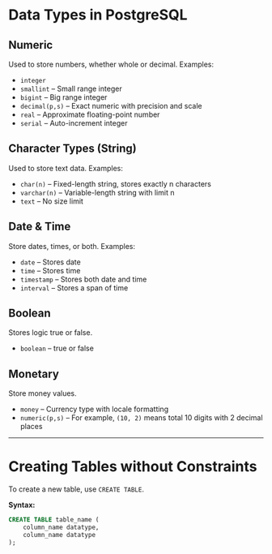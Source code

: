 # Data Types in PostgreSQL

## Numeric

Used to store numbers, whether whole or decimal. Examples:

- `integer`
- `smallint` – Small range integer
- `bigint` – Big range integer
- `decimal(p,s)` – Exact numeric with precision and scale
- `real` – Approximate floating-point number
- `serial` – Auto-increment integer

## Character Types (String)

Used to store text data. Examples:

- `char(n)` – Fixed-length string, stores exactly n characters
- `varchar(n)` – Variable-length string with limit n
- `text` – No size limit

## Date & Time

Store dates, times, or both. Examples:

- `date` – Stores date
- `time` – Stores time
- `timestamp` – Stores both date and time
- `interval` – Stores a span of time

## Boolean

Stores logic true or false.

- `boolean` – true or false

## Monetary

Store money values.

- `money` – Currency type with locale formatting
- `numeric(p,s)` – For example, `(10, 2)` means total 10 digits with 2 decimal places

---

# Creating Tables without Constraints

To create a new table, use `CREATE TABLE`.

**Syntax:**

```sql
CREATE TABLE table_name (
    column_name datatype,
    column_name datatype
);
```
